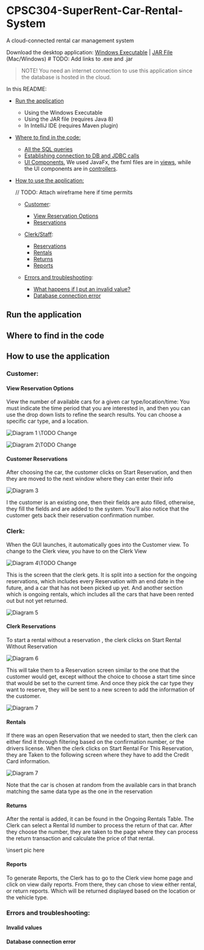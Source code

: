 # CPSC304-SuperRent-Car-Rental-System

A cloud-connected rental car management system

Download the desktop application:  [Windows Executable]()   |   [JAR File]()  (Mac/Windows)     # TODO: Add links to .exe and .jar

> NOTE! You need an internet connection to use this application since the database is hosted in the cloud.

In this README:

* [Run the application](#run-the-application)
    * Using the Windows Executable
    * Using the JAR file (requires Java 8)
    * In IntelliJ IDE (requires Maven plugin)

* [Where to find in the code:](#where-to-find-in-the-code)
    * [All the SQL queries](./src/main/java/model/Queries.java) 
    * [Establishing connection to DB and JDBC calls](./src/main/java/model/Database.java)
    * [UI Components.](./src/main/java/gui) We used JavaFx, the fxml files are in [views](./src/main/java/gui/views), 
    while the UI components are in [controllers](./src/main/java/gui/controllers).

* [How to use the application:](#how-to-use-the-application)

    // TODO: Attach wireframe here if time permits

    * [Customer](#customer):
        * [View Reservation Options](#view-reservation-options)
        * [Reservations](#customer_reservations)
    * [Clerk/Staff](#clerk):
        * [Reservations](#clerk_reservations)
        * [Rentals](#rentals)
        * [Returns](#returns)
        * [Reports](#reports)

    * [Errors and troubleshooting](#errors_and_troubleshooting):
        * [What happens if I put an invalid value?](#invalid_values)
        * [Database connection error](#database_connection_error)
## Run the application

## Where to find in the code

## How to use the application
### Customer:

#### View Reservation Options
View the number of available cars for a given car type/location/time:
You must indicate the time period that you are interested in, and then you can use the drop down lists to refine the search
results. You can choose a specific car type, and a location.

![Diagram 1](./pictures/pic1.png "AnyBranch, AnyType, Customer Find Car") \TODO Change

![Diagram 2](./pictures/pic2.png "Customer Finds CarType, Looks at Car and then Chooses to Reserve")\TODO Change

#### Customer Reservations
After choosing the car, the customer clicks on Start Reservation, and then they are moved to the next window where they can enter their info

![Diagram 3](./pictures/pic3.png "Customer Reserves, if Exisitng, it auto-fills the fields")

I the customer is an existing one, then their fields are auto filled, otherwise, they fill the fields and are added to the system.
You'll also notice that the customer gets back their reservation confirmation number. 

### Clerk:
When the GUI launches, it automatically goes into the Customer view. To change to the Clerk view, you have to on the Clerk View

![Diagram 4](./pictures/pic4.png "To Move to Clerk View Click Here")\TODO Change

 This is the screen that the clerk gets. It is split into a section for the ongoing reservations, which includes every Reservation with an end date in the future,
 and a car that has not been picked up yet. And another section which is ongoing rentals, which includes all the cars that have been rented out but not yet returned.
 
 ![Diagram 5](./pictures/pic5.png "Clerk View")
 
#### Clerk Reservations
 To start a rental without a reservation , the clerk clicks on Start Rental Without Reservation
 
 ![Diagram 6](./pictures/pic6.png "Start without Reservation ")
 
This will take them to a Reservation screen similar to the one that the customer would get, except without the choice to
 choose a start time since that would be set to the current time. And once they pick the car type they want to reserve, they will be sent to a new screen to add the 
 information of the customer.
 
 ![Diagram 7](./pictures/pic7.png "Clerk View")
 
 #### Rentals
If there was an open Reservation that we needed to start, then the clerk can either find it through filtering based on 
the confirmation number, or the drivers license. When the clerk clicks on Start Rental For This Reservation, they are
 Taken to the following screen where they have to add the Credit Card information. 
 
  ![Diagram 7](./pictures/pic8.png "Add Card")
  
 Note that the car is chosen at random from the available cars in that branch matching the same data type as the one in the reservation
 
 #### Returns
 After the rental is added, it can be found in the Ongoing Rentals Table. The Clerk can select a Rental Id number to process the return of that car.
 After they choose the number, they are taken to the page where they can process the return transaction and calculate the price of that rental.
 
 \\insert pic here
#### Reports
To generate Reports, the Clerk has to go to the Clerk view home page and click on view daily reports. From there, 
they can chose to view either rental, or return reports. Which will be returned displayed based on the location or the vehicle type.

### Errors and troubleshooting:

#### Invalid values

#### Database connection error
